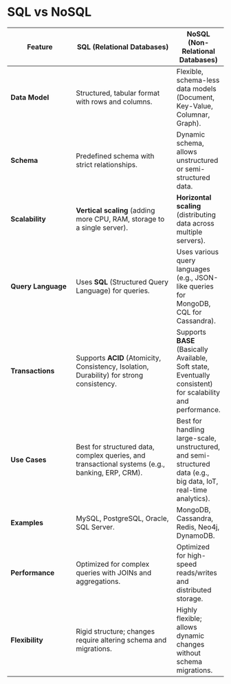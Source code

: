 # SQL vs NoSQL

<table data-full-width="true"><thead><tr><th width="158.97265625">Feature</th><th width="296.16796875">SQL (Relational Databases)</th><th>NoSQL (Non-Relational Databases)</th></tr></thead><tbody><tr><td><strong>Data Model</strong></td><td>Structured, tabular format with rows and columns.</td><td>Flexible, schema-less data models (Document, Key-Value, Columnar, Graph).</td></tr><tr><td><strong>Schema</strong></td><td>Predefined schema with strict relationships.</td><td>Dynamic schema, allows unstructured or semi-structured data.</td></tr><tr><td><strong>Scalability</strong></td><td><strong>Vertical scaling</strong> (adding more CPU, RAM, storage to a single server).</td><td><strong>Horizontal scaling</strong> (distributing data across multiple servers).</td></tr><tr><td><strong>Query Language</strong></td><td>Uses <strong>SQL</strong> (Structured Query Language) for queries.</td><td>Uses various query languages (e.g., JSON-like queries for MongoDB, CQL for Cassandra).</td></tr><tr><td><strong>Transactions</strong></td><td>Supports <strong>ACID</strong> (Atomicity, Consistency, Isolation, Durability) for strong consistency.</td><td>Supports <strong>BASE</strong> (Basically Available, Soft state, Eventually consistent) for scalability and performance.</td></tr><tr><td><strong>Use Cases</strong></td><td>Best for structured data, complex queries, and transactional systems (e.g., banking, ERP, CRM).</td><td>Best for handling large-scale, unstructured, and semi-structured data (e.g., big data, IoT, real-time analytics).</td></tr><tr><td><strong>Examples</strong></td><td>MySQL, PostgreSQL, Oracle, SQL Server.</td><td>MongoDB, Cassandra, Redis, Neo4j, DynamoDB.</td></tr><tr><td><strong>Performance</strong></td><td>Optimized for complex queries with JOINs and aggregations.</td><td>Optimized for high-speed reads/writes and distributed storage.</td></tr><tr><td><strong>Flexibility</strong></td><td>Rigid structure; changes require altering schema and migrations.</td><td>Highly flexible; allows dynamic changes without schema migrations.</td></tr></tbody></table>
